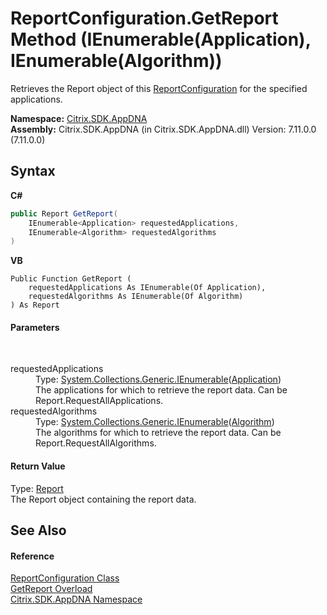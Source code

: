 # ReportConfiguration.GetReport Method (IEnumerable(Application), IEnumerable(Algorithm))
 

Retrieves the Report object of this <a href="65f3ee4f-5129-5083-b4da-0f1e23fc3784">ReportConfiguration</a> for the specified applications.

**Namespace:**&nbsp;[Citrix.SDK.AppDNA](index.md)<br />**Assembly:**&nbsp;Citrix.SDK.AppDNA (in Citrix.SDK.AppDNA.dll) Version: 7.11.0.0 (7.11.0.0)

## Syntax

**C#**
```csharp
public Report GetReport(
	IEnumerable<Application> requestedApplications,
	IEnumerable<Algorithm> requestedAlgorithms
)
```

**VB**
```vbnet
Public Function GetReport ( 
	requestedApplications As IEnumerable(Of Application),
	requestedAlgorithms As IEnumerable(Of Algorithm)
) As Report
```


#### Parameters
&nbsp;<dl><dt>requestedApplications</dt><dd>Type: <a href="http://msdn2.microsoft.com/en-us/library/9eekhta0" target="_blank">System.Collections.Generic.IEnumerable</a>(<a href="1779bfff-4b29-0f26-8a09-10acdd530bbc">Application</a>)<br />The applications for which to retrieve the report data. Can be Report.RequestAllApplications.</dd><dt>requestedAlgorithms</dt><dd>Type: <a href="http://msdn2.microsoft.com/en-us/library/9eekhta0" target="_blank">System.Collections.Generic.IEnumerable</a>(<a href="00083171-3db1-bd94-3ed1-e2b5477edbe0">Algorithm</a>)<br />The algorithms for which to retrieve the report data. Can be Report.RequestAllAlgorithms.</dd></dl>

#### Return Value
Type: <a href="523aa30e-8459-5365-1cfd-f9d22fbf50d8">Report</a><br />The Report object containing the report data.

## See Also


#### Reference
<a href="65f3ee4f-5129-5083-b4da-0f1e23fc3784">ReportConfiguration Class</a><br /><a href="71afefe7-6528-34f5-dae7-551e9c73ec06">GetReport Overload</a><br /><a href="fe2d265b-410b-8b11-1eb4-a790e0b062bf">Citrix.SDK.AppDNA Namespace</a><br />